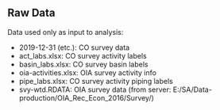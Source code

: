 
## Raw Data

Data used only as input to analysis:

- 2019-12-31 (etc.): CO survey data
- act_labs.xlsx: CO survey activity labels
- basin_labs.xlsx: CO survey basin labels
- oia-activities.xlsx: OIA survey activity info
- pipe_labs.xlsx: CO survey activity piping labels
- svy-wtd.RDATA: OIA survey data (from server: E:/SA/Data-production/OIA_Rec_Econ_2016/Survey/)
